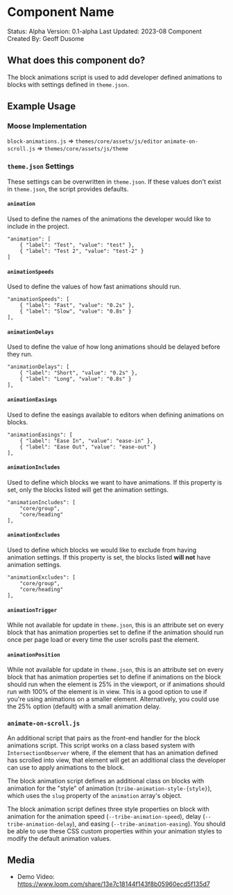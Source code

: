 # Component Name

Status: Alpha
Version: 0.1-alpha
Last Updated: 2023-08
Component Created By: Geoff Dusome

## What does this component do?

The block animations script is used to add developer defined animations to blocks with settings defined in `theme.json`.

## Example Usage

### Moose Implementation 

`block-animations.js` => `themes/core/assets/js/editor`
`animate-on-scroll.js` => `themes/core/assets/js/theme`

### `theme.json` Settings

These settings can be overwritten in `theme.json`. If these values don't exist in `theme.json`, the script provides defaults.

#### `animation`

Used to define the names of the animations the developer would like to include in the project.

```
"animation": [
	{ "label": "Test", "value": "test" },
	{ "label": "Test 2", "value": "test-2" }
]
```

#### `animationSpeeds`

Used to define the values of how fast animations should run.

```
"animationSpeeds": [
	{ "label": "Fast", "value": "0.2s" },
	{ "label": "Slow", "value": "0.8s" }
],
```

#### `animationDelays`

Used to define the value of how long animations should be delayed before they run.

```
"animationDelays": [
	{ "label": "Short", "value": "0.2s" },
	{ "label": "Long", "value": "0.8s" }
],
```

#### `animationEasings`

Used to define the easings available to editors when defining animations on blocks.

```
"animationEasings": [
	{ "label": "Ease In", "value": "ease-in" },
	{ "label": "Ease Out", "value": "ease-out" }
],
```

#### `animationIncludes`

Used to define which blocks we want to have animations. If this property is set, only the blocks listed will get the animation settings.

```
"animationIncludes": [
	"core/group",
	"core/heading"
],
```

#### `animationExcludes`

Used to define which blocks we would like to exclude from having animation settings. If this property is set, the blocks listed **will not** have animation settings.

```
"animationExcludes": [
	"core/group",
	"core/heading"
],
```

#### `animationTrigger`

While not available for update in `theme.json`, this is an attribute set on every block that has animation properties set to define if the animation should run once per page load or every time the user scrolls past the element.

#### `animationPosition`

While not available for update in `theme.json`, this is an attribute set on every block that has animation properties set to define if animations on the block should run when the element is 25% in the viewport, or if animations should run with 100% of the element is in view. This is a good option to use if you're using animations on a smaller element. Alternatively, you could use the 25% option (default) with a small animation delay.

### `animate-on-scroll.js`

An additional script that pairs as the front-end handler for the block animations script. This script works on a class based system with `IntersectionObserver` where, if the element that has an animation defined has scrolled into view, that element will get an additional class the developer can use to apply animations to the block.

The block animation script defines an additional class on blocks with animation for the "style" of animation (`tribe-animation-style-{style}`), which uses the `slug` property of the `animation` array's object.

The block animation script defines three style properties on block with animation for the animation speed (`--tribe-animation-speed`), delay (`--tribe-animation-delay`), and easing (`--tribe-animation-easing`). You should be able to use these CSS custom properties within your animation styles to modify the default animation values.

## Media

- Demo Video: https://www.loom.com/share/13e7c18144f143f8b05960ecd5f135d7
